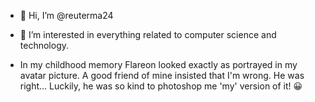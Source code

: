 - 👋 Hi, I’m @reuterma24
- 👀 I’m interested in everything related to computer science and technology.
    
    
- In my childhood memory Flareon looked exactly as portrayed in my avatar picture. A good friend of mine insisted that I'm wrong. He was right...  Luckily, he was so kind to photoshop me 'my' version of it! 😀

<!---
reuterma24/reuterma24 is a ✨ special ✨ repository because its `README.md` (this file) appears on your GitHub profile.
You can click the Preview link to take a look at your changes.
--->
